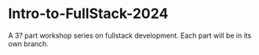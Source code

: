 # Intro-to-FullStack-2024

A 3? part workshop series on fullstack development. Each part will be in its own branch.

